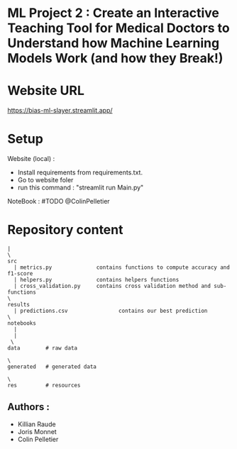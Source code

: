# ML Project 2 : Create an Interactive Teaching Tool for Medical Doctors to Understand how Machine Learning Models Work (and how they Break!)

# Website URL

https://bias-ml-slayer.streamlit.app/

# Setup

Website (local) : 
- Install requirements from requirements.txt.
- Go to website foler
- run this command : "streamlit run Main.py"

NoteBook : 
#TODO @ColinPelletier

# Repository content

```
|
\
src
  | metrics.py              contains functions to compute accuracy and f1-score
  | helpers.py              contains helpers functions
  | cross_validation.py     contains cross validation method and sub-functions
\
results
  | predictions.csv                contains our best prediction
\
notebooks
  | 
  | 
 \
data        # raw data 

\
generated   # generated data

\
res         # resources 
```
## Authors :

- Killian Raude
- Joris Monnet
- Colin Pelletier

